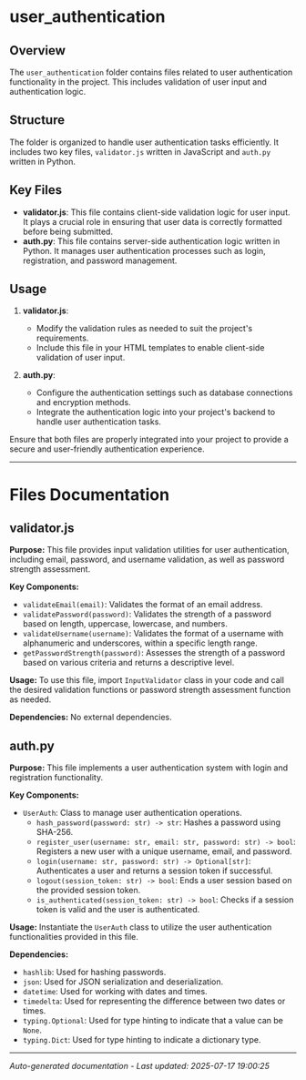 # user_authentication

## Overview
The `user_authentication` folder contains files related to user authentication functionality in the project. This includes validation of user input and authentication logic.

## Structure
The folder is organized to handle user authentication tasks efficiently. It includes two key files, `validator.js` written in JavaScript and `auth.py` written in Python.

## Key Files
- **validator.js**: This file contains client-side validation logic for user input. It plays a crucial role in ensuring that user data is correctly formatted before being submitted.
- **auth.py**: This file contains server-side authentication logic written in Python. It manages user authentication processes such as login, registration, and password management.

## Usage
1. **validator.js**:
   - Modify the validation rules as needed to suit the project's requirements.
   - Include this file in your HTML templates to enable client-side validation of user input.

2. **auth.py**:
   - Configure the authentication settings such as database connections and encryption methods.
   - Integrate the authentication logic into your project's backend to handle user authentication tasks.

Ensure that both files are properly integrated into your project to provide a secure and user-friendly authentication experience.

---

# Files Documentation

## validator.js

**Purpose:** This file provides input validation utilities for user authentication, including email, password, and username validation, as well as password strength assessment.

**Key Components:**
- `validateEmail(email)`: Validates the format of an email address.
- `validatePassword(password)`: Validates the strength of a password based on length, uppercase, lowercase, and numbers.
- `validateUsername(username)`: Validates the format of a username with alphanumeric and underscores, within a specific length range.
- `getPasswordStrength(password)`: Assesses the strength of a password based on various criteria and returns a descriptive level.

**Usage:** To use this file, import `InputValidator` class in your code and call the desired validation functions or password strength assessment function as needed.

**Dependencies:** No external dependencies.

## auth.py

**Purpose:** This file implements a user authentication system with login and registration functionality.

**Key Components:**
- `UserAuth`: Class to manage user authentication operations.
  - `hash_password(password: str) -> str`: Hashes a password using SHA-256.
  - `register_user(username: str, email: str, password: str) -> bool`: Registers a new user with a unique username, email, and password.
  - `login(username: str, password: str) -> Optional[str]`: Authenticates a user and returns a session token if successful.
  - `logout(session_token: str) -> bool`: Ends a user session based on the provided session token.
  - `is_authenticated(session_token: str) -> bool`: Checks if a session token is valid and the user is authenticated.

**Usage:** Instantiate the `UserAuth` class to utilize the user authentication functionalities provided in this file.

**Dependencies:**
- `hashlib`: Used for hashing passwords.
- `json`: Used for JSON serialization and deserialization.
- `datetime`: Used for working with dates and times.
- `timedelta`: Used for representing the difference between two dates or times.
- `typing.Optional`: Used for type hinting to indicate that a value can be `None`.
- `typing.Dict`: Used for type hinting to indicate a dictionary type.

---
*Auto-generated documentation - Last updated: 2025-07-17 19:00:25*
